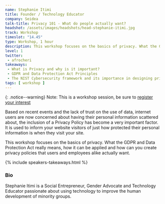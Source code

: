 ```yaml
---
name: Stephanie Itimi
title: Founder / Technology Educator
company: Seidea
talk-title: Privacy 101 - What do people actually want?
headshot: /assets/images/headshots/head-stephanie-itimi.jpg
track: Workshop
timeslot: "14.45"
type: Workshop, 1 hour
description: This workshop focuses on the basics of privacy. What the GDPR and Data Protection Act really means, how it can be applied and how can you create privacy policies that users and employees alike actually want.
level: 1
twitter:
 - afrocheri
takeaways:
 - What is Privacy and why is it important?
 - GDPR and Data Protection Act Principles
 - The NIST Cybersecurity framework and its importance in designing privacy policies
tags: [ workshop ]
---
```

{: .notice--warning}
Note: This is a workshop session, be sure to <a href="https://docs.google.com/forms/d/e/1FAIpQLSdhKUMymab32hHXFB-yqV-d1LaeXADM6LfdL0F9srh2Gfr5DA/viewform?usp=sf_link">register your interest</a>

Based on recent events and the lack of trust on the use of data, internet users are now concerned about having their personal information scattered about, the inclusion of a Privacy Policy has become a very important factor. It is used to inform your website visitors of just how protected their personal information is when they visit your site.

This workshop focuses on the basics of privacy. What the GDPR and Data Protection Act really means, how it can be applied and how can you create privacy policies that users and employees alike actually want.

{% include speakers-takeaways.html %}
<h3>Bio</h3>

Stephanie Itimi is a Social Entrepreneur, Gender Advocate and Technology Educator passionate about using technology to improve the human development of minority groups.
